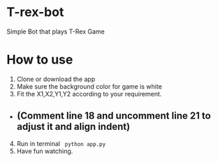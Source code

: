 # T-rex-bot
Simple Bot that plays T-Rex Game

# How to use

1. Clone or download the app
2. Make sure the background color for game is white
3. Fit the X1,X2,Y1,Y2 according to your requirement.
* ## (Comment line 18 and uncomment line 21 to adjust it and align indent)
4. Run in terminal <code> python app.py </code>
5. Have fun watching.
